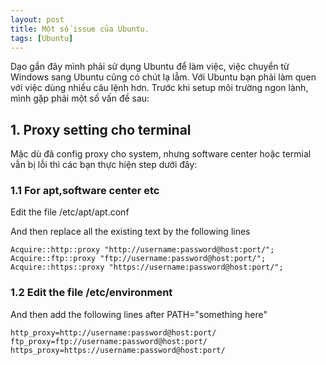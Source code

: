 ```yaml
---
layout: post
title: Một số issue của Ubuntu.
tags: [Ubuntu]
---
```


Dạo gần đây mình phải sử dụng Ubuntu để làm việc, việc chuyển từ Windows sang Ubuntu cũng có chút lạ lẫm. Với Ubuntu bạn phải làm quen với
việc dùng nhiều câu lệnh hơn. Trước khi setup môi trường ngon lành, mình gặp phải một số vấn đề sau:

## 1. Proxy setting cho terminal 
Mặc dù đã config proxy cho system, nhưng software center hoặc termial vẫn bị lỗi thì các bạn thực hiện step dưới đây:

### 1.1 For apt,software center etc
Edit the file /etc/apt/apt.conf

And then replace all the existing text by the following lines
~~~~
Acquire::http::proxy "http://username:password@host:port/";
Acquire::ftp::proxy "ftp://username:password@host:port/";
Acquire::https::proxy "https://username:password@host:port/";
~~~~

### 1.2 Edit the file /etc/environment
And then add the following lines after PATH="something here"

~~~~
http_proxy=http://username:password@host:port/
ftp_proxy=ftp://username:password@host:port/
https_proxy=https://username:password@host:port/
~~~~

